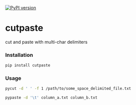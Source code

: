 [![PyPI version](https://badge.fury.io/py/cutpaste.svg)](https://badge.fury.io/py/cutpaste)

# cutpaste
cut and paste with multi-char delimiters

### Installation
```bash
pip install cutpaste
```  

### Usage
```bash
pycut -d ' ' -f 1 /path/to/some_space_delimited_file.txt
```  

```bash
pypaste -d '\t' column_a.txt column_b.txt
```  
